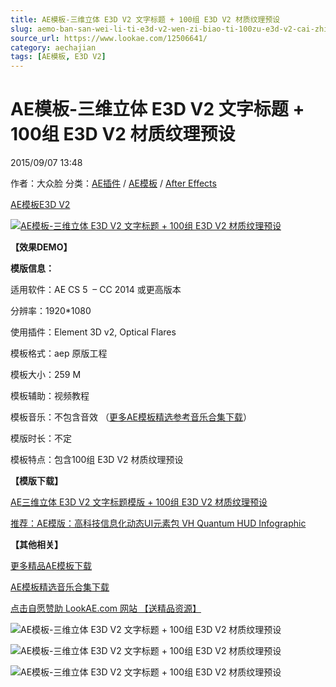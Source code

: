 ```yaml
---
title: AE模板-三维立体 E3D V2 文字标题 + 100组 E3D V2 材质纹理预设
slug: aemo-ban-san-wei-li-ti-e3d-v2-wen-zi-biao-ti-100zu-e3d-v2-cai-zhi-wen-li-yu-she
source_url: https://www.lookae.com/12506641/
category: aechajian
tags: [AE模板, E3D V2]
---
```

# AE模板-三维立体 E3D V2 文字标题 + 100组 E3D V2 材质纹理预设

2015/09/07 13:48

作者：大众脸
分类：[AE插件](https://www.lookae.com/after-effects/aechajian/) / [AE模板](https://www.lookae.com/after-effects/other-after-effects/) / [After Effects](https://www.lookae.com/after-effects/)

[AE模板](https://www.lookae.com/tag/ae%e6%a8%a1%e6%9d%bf/)[E3D V2](https://www.lookae.com/tag/e3d-v2/)

[![AE模板-三维立体 E3D V2 文字标题 + 100组 E3D V2 材质纹理预设](https://www.lookae.com/wp-content/uploads/2015/09/100E3D.jpg "AE模板-三维立体 E3D V2 文字标题 + 100组 E3D V2 材质纹理预设-LookAE.com")](https://www.lookae.com/wp-content/uploads/2015/09/100E3D.jpg)

**【效果DEMO】**

[](https://0.s3.envato.com/h264-video-previews/576bf1c0-ff51-4c8f-aa1a-a38120a60117/12506641.mp4?_=1)

**模版信息：**

适用软件：AE CS 5  – CC 2014 或更高版本

分辨率：1920\*1080

使用插件：Element 3D v2, Optical Flares

模板格式：aep 原版工程

模板大小：259 M

模板辅助：视频教程

模板音乐：不包含音效 （[更多AE模板精选参考音乐合集下载](https://item.taobao.com/item.htm?spm=a1z10.1.w4004-2793089344.4.MUvxbV&id=37289930486)）

模版时长：不定

模板特点：包含100组 E3D V2 材质纹理预设

**【模版下载】**

[AE三维立体 E3D V2 文字标题模版 + 100组 E3D V2 材质纹理预设](https://www.400gb.com/file/116993285)

[推荐：AE模版：高科技信息化动态UI元素包 VH Quantum HUD Infographic](https://item.taobao.com/item.htm?spm=a1z10.5-c.w4002-2793089336.31.Mnmcd9&id=41799454298)

**【其他相关】**

[更多精品AE模板下载](https://www.lookae.com/after-effects/other-after-effects/)

[AE模板精选音乐合集下载](https://item.taobao.com/item.htm?spm=a1z10.1.w4004-2793089344.4.MUvxbV&id=37289930486)

[点击自愿赞助 LookAE.com 网站 【送精品资源】](https://www.lookae.com/sponsor/)

![AE模板-三维立体 E3D V2 文字标题 + 100组 E3D V2 材质纹理预设](http://www.mediafire.com/convkey/6e8c/56ngfc8umm9hb7xzg.jpg "AE模板-三维立体 E3D V2 文字标题 + 100组 E3D V2 材质纹理预设-LookAE.com")

![AE模板-三维立体 E3D V2 文字标题 + 100组 E3D V2 材质纹理预设](http://www.mediafire.com/convkey/3dd1/ts5em4d64b6yj1ozg.jpg "AE模板-三维立体 E3D V2 文字标题 + 100组 E3D V2 材质纹理预设-LookAE.com")

![AE模板-三维立体 E3D V2 文字标题 + 100组 E3D V2 材质纹理预设](http://www.mediafire.com/convkey/a38c/5m4rydp84a8m8wrzg.jpg "AE模板-三维立体 E3D V2 文字标题 + 100组 E3D V2 材质纹理预设-LookAE.com")
